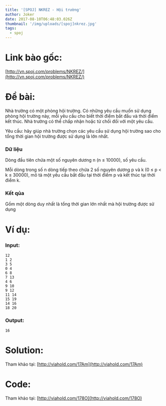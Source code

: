 ```yaml
---
title: '[SPOJ] NKREZ - Hội trường'
author: Joker
date: 2017-08-10T06:48:03.026Z
thumbnail: '/img/uploads/[spoj]nkrez.jpg'
tags:
  - spoj
---
```

# Link bào gốc: 

[http://vn.spoj.com/problems/NKREZ/](http://vn.spoj.com/problems/NKREZ/)

# Đề bài:

Nhà trường có một phòng hội trường. Có những yêu cầu muốn sử dụng phòng hội trường này, mỗi yêu cầu cho biết thời điểm bắt đầu và thời điểm kết thúc. Nhà trường có thể chấp nhận hoặc từ chối đối với một yêu cầu.

Yêu cầu: hãy giúp nhà trường chọn các yêu cầu sử dụng hội trường sao cho tổng thời gian hội trường được sử dụng là lớn nhất.

### Dữ liệu

Dòng đầu tiên chứa một số nguyên dương n \(n ≤ 10000\), số yêu cầu.

Mỗi dòng trong số n dòng tiếp theo chứa 2 số nguyên dương p và k \(0 ≤ p &lt; k ≤ 30000\), mô tả một yêu cầu bắt đầu tại thời điểm p và kết thúc tại thời điểm k.

### Kết qủa

Gồm một dòng duy nhất là tổng thời gian lớn nhất mà hội trường được sử dụng

# Ví dụ:

### Input:

```
12
1 2
3 5
0 4
6 8
7 13
4 6
9 10
9 12
11 14
15 19
14 16
18 20
```

### Output:

```
16
```

# Solution:

Tham khảo tại: [http://viahold.com/17Am](http://viahold.com/17Am)

# Code: 

Tham khảo tại: [http://viahold.com/178O](http://viahold.com/178O)

